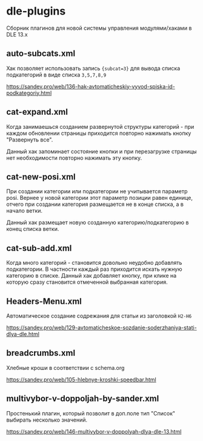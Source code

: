 # dle-plugins
Сборник плагинов для новой системы управления модулями/хаками в DLE 13.x

## auto-subcats.xml
Хак позволяет использовать запись `{subcat=3}` для вывода списка подкатегорий в виде списка `3,5,7,8,9`

https://sandev.pro/web/136-hak-avtomaticheskiy-vyvod-spiska-id-podkategoriy.html

## cat-expand.xml
Когда занимаешься созданием развернутой структуры категорий - при каждом обновлении страницы приходится повторно нажимать кнопку "Развернуть все".

Данный хак запоминает состояние кнопки и при перезагрузке страницы нет необходимости повторно нажимать эту кнопку.

## cat-new-posi.xml
При создании категории или подкатегории не учитывается параметр posi. Вернее у новой категории этот параметр позиции равен единице, отчего при создании категория размещается не в конце списка, а в начало ветки.

Данный хак размещает новую созданную категорию/подкатегорию в конец списка ветки.

## cat-sub-add.xml
Когда много категорий - становится довольно неудобно добавлять подкатегории. В частности каждый раз приходится искать нужную категорию в списке.
Данный хак добавляет кнопку, при клике на которую сразу становится отмеченной выбранная категория.

## Headers-Menu.xml
Автоматическое создание содрежания для статьи из заголовкой `H2-H6`

https://sandev.pro/web/129-avtomaticheskoe-sozdanie-soderzhaniya-stati-dlya-dle.html

## breadcrumbs.xml
Хлебные кроши в соответствии с schema.org

https://sandev.pro/web/105-hlebnye-kroshki-speedbar.html

## multivybor-v-doppoljah-by-sander.xml
Простенький плагин, который позволит в доп.поле тип "Список" выбирать несколько значений.

https://sandev.pro/web/146-multivybor-v-doppolyah-dlya-dle-13.html
